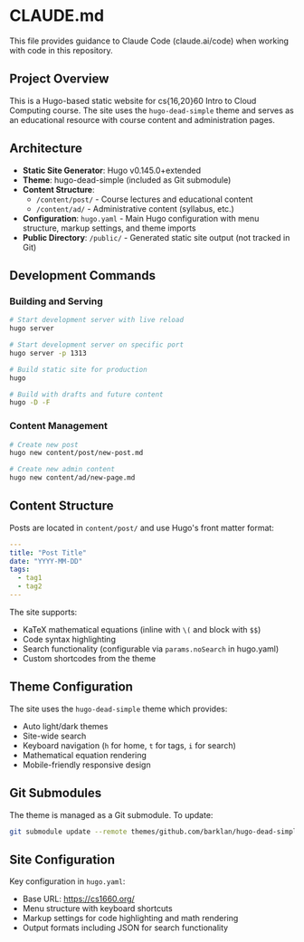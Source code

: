 # CLAUDE.md

This file provides guidance to Claude Code (claude.ai/code) when working with code in this repository.

## Project Overview

This is a Hugo-based static website for cs{16,20}60 Intro to Cloud Computing course. The site uses the `hugo-dead-simple` theme and serves as an educational resource with course content and administration pages.

## Architecture

- **Static Site Generator**: Hugo v0.145.0+extended
- **Theme**: hugo-dead-simple (included as Git submodule)
- **Content Structure**: 
  - `/content/post/` - Course lectures and educational content
  - `/content/ad/` - Administrative content (syllabus, etc.)
- **Configuration**: `hugo.yaml` - Main Hugo configuration with menu structure, markup settings, and theme imports
- **Public Directory**: `/public/` - Generated static site output (not tracked in Git)

## Development Commands

### Building and Serving
```bash
# Start development server with live reload
hugo server

# Start development server on specific port
hugo server -p 1313

# Build static site for production
hugo

# Build with drafts and future content
hugo -D -F
```

### Content Management
```bash
# Create new post
hugo new content/post/new-post.md

# Create new admin content
hugo new content/ad/new-page.md
```

## Content Structure

Posts are located in `content/post/` and use Hugo's front matter format:
```yaml
---
title: "Post Title"
date: "YYYY-MM-DD"
tags:
  - tag1
  - tag2
---
```

The site supports:
- KaTeX mathematical equations (inline with `\(` and block with `$$`)
- Code syntax highlighting
- Search functionality (configurable via `params.noSearch` in hugo.yaml)
- Custom shortcodes from the theme

## Theme Configuration

The site uses the `hugo-dead-simple` theme which provides:
- Auto light/dark themes
- Site-wide search
- Keyboard navigation (`h` for home, `t` for tags, `i` for search)
- Mathematical equation rendering
- Mobile-friendly responsive design

## Git Submodules

The theme is managed as a Git submodule. To update:
```bash
git submodule update --remote themes/github.com/barklan/hugo-dead-simple
```

## Site Configuration

Key configuration in `hugo.yaml`:
- Base URL: https://cs1660.org/
- Menu structure with keyboard shortcuts
- Markup settings for code highlighting and math rendering
- Output formats including JSON for search functionality